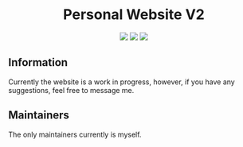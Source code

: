 <h1 align="center">Personal Website V2</h1>

<p align="center">
    <a href="https://kyed3.dk/"><img src="https://img.shields.io/badge/Website-Link-blue?style=for-the-badge" /></a>
    <img src="https://img.shields.io/website?down_color=critical&down_message=Offline&label=Website%20Status&style=for-the-badge&up_color=success&up_message=Online&url=https%3A%2F%2Fkyed3.dk%2F" />
    <img src="https://img.shields.io/github/v/release/jaggemand/personal-website-v2?color=critical&label=Release%20Version&style=for-the-badge" />
</p>

## Information

Currently the website is a work in progress, however, if you have any suggestions, feel free to message me.

## Maintainers

The only maintainers currently is myself.
